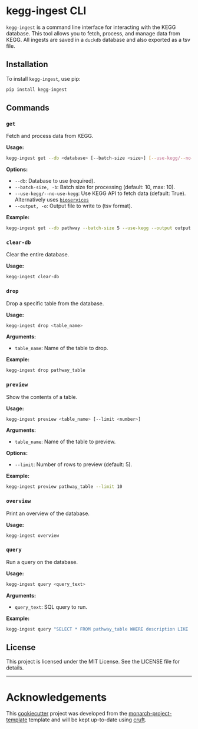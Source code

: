 # kegg-ingest CLI

`kegg-ingest` is a command line interface for interacting with the KEGG database. This tool allows you to fetch, process, and manage data from KEGG. All ingests are saved in a `duckdb` database and also exported as a tsv file.

## Installation

To install `kegg-ingest`, use pip:

```sh
pip install kegg-ingest
```

## Commands

### `get`

Fetch and process data from KEGG.

**Usage:**

```sh
kegg-ingest get --db <database> [--batch-size <size>] [--use-kegg/--no-use-kegg] [--output <file>]
```

**Options:**

- `--db`: Database to use (required).
- `--batch-size, -b`: Batch size for processing (default: 10, max: 10).
- `--use-kegg/--no-use-kegg`: Use KEGG API to fetch data (default: True). Alternatively uses [`bioservices`](https://github.com/cokelaer/bioservices)
- `--output, -o`: Output file to write to (tsv format).

**Example:**

```sh
kegg-ingest get --db pathway --batch-size 5 --use-kegg --output output.tsv
```

### `clear-db`

Clear the entire database.

**Usage:**

```sh
kegg-ingest clear-db
```

### `drop`

Drop a specific table from the database.

**Usage:**

```sh
kegg-ingest drop <table_name>
```

**Arguments:**

- `table_name`: Name of the table to drop.

**Example:**

```sh
kegg-ingest drop pathway_table
```

### `preview`

Show the contents of a table.

**Usage:**

```sh
kegg-ingest preview <table_name> [--limit <number>]
```

**Arguments:**

- `table_name`: Name of the table to preview.

**Options:**

- `--limit`: Number of rows to preview (default: 5).

**Example:**

```sh
kegg-ingest preview pathway_table --limit 10
```

### `overview`

Print an overview of the database.

**Usage:**

```sh
kegg-ingest overview
```

### `query`

Run a query on the database.

**Usage:**

```sh
kegg-ingest query <query_text>
```

**Arguments:**

- `query_text`: SQL query to run.

**Example:**

```sh
kegg-ingest query "SELECT * FROM pathway_table WHERE description LIKE '%metabolism%'"
```

## License

This project is licensed under the MIT License. See the LICENSE file for details.


---
# Acknowledgements

This [cookiecutter](https://cookiecutter.readthedocs.io/en/stable/README.html) project was developed from the [monarch-project-template](https://github.com/monarch-initiative/monarch-project-template) template and will be kept up-to-date using [cruft](https://cruft.github.io/cruft/).
